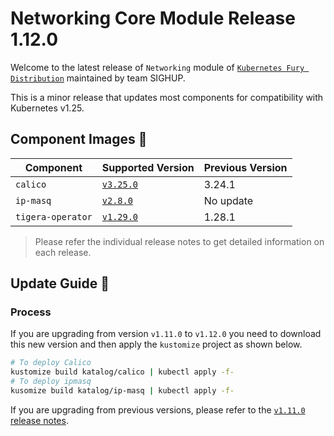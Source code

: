 # Networking Core Module Release 1.12.0

Welcome to the latest release of `Networking` module of [`Kubernetes Fury Distribution`](https://github.com/sighupio/fury-distribution) maintained by team SIGHUP.

This is a minor release that updates most components for compatibility with Kubernetes v1.25.

## Component Images 🚢

| Component         | Supported Version                                                                | Previous Version |
| ----------------- | -------------------------------------------------------------------------------- | ---------------- |
| `calico`          | [`v3.25.0`](https://projectcalico.docs.tigera.io/archive/v3.25/release-notes/)   | 3.24.1           |
| `ip-masq`         | [`v2.8.0`](https://github.com/kubernetes-sigs/ip-masq-agent/releases/tag/v2.5.0) | No update        |
| `tigera-operator` | [`v1.29.0`](https://github.com/tigera/operator/releases/tag/v1.29.0)             | 1.28.1           |

> Please refer the individual release notes to get detailed information on each release.

## Update Guide 🦮

### Process

If you are upgrading from version `v1.11.0` to `v1.12.0` you need to download this new version and then apply the `kustomize` project as shown below.

```bash
# To deploy Calico
kustomize build katalog/calico | kubectl apply -f-
# To deploy ipmasq
kusomize build katalog/ip-masq | kubectl apply -f-
```

If you are upgrading from previous versions, please refer to the [`v1.11.0` release notes](https://github.com/sighupio/fury-kubernetes-networking/releases/tag/v1.10.0).
